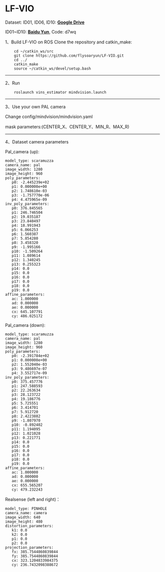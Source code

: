 # LF-VIO

Dataset:
  ID01, ID06, ID10: [**Google Drive**](https://drive.google.com/drive/folders/1RdnUtMulDuhWBfAgq_CLp18EgDvTrZ89)
  
  ID01~ID10: [**Baidu Yun**](https://pan.baidu.com/s/1o6TgcDwfcDIFl6n9dzsysA), Code: d7wq 


1、Build LF-VIO on ROS
Clone the repository and catkin_make:
```
    cd ~/catkin_ws/src
    git clone https://github.com/flysoaryun/LF-VIO.git
    cd ../
    catkin_make
    source ~/catkin_ws/devel/setup.bash
```
---

2、Run
```
    roslaunch vins_estimator mindvision.launch
```
---
3、Use your own PAL camera

Change config/mindvision/mindvision.yaml 

mask parameters:(CENTER_X、CENTER_Y、MIN_R、MAX_R)

---

4、Dataset camera parameters

Pal_camera (up):
```
model_type: scaramuzza
camera_name: pal
image_width: 1280
image_height: 960
poly_parameters:
   p0: -2.445239e+02
   p1: 0.000000e+00
   p2: 1.748610e-03
   p3: -1.757770e-06
   p4: 4.475965e-09 
inv_poly_parameters:
   p0: 376.845565
   p1: 246.746504
   p2: 19.035187
   p3: 23.840497
   p4: 18.991943
   p5: 6.066253
   p6: 1.560387
   p7: 5.854280
   p8: 3.458320
   p9: -1.995166
   p10: -1.509264
   p11: 1.089614
   p12: 1.340245
   p13: 0.255323 
   p14: 0.0
   p15: 0.0
   p16: 0.0
   p17: 0.0
   p18: 0.0 
   p19: 0.0 
affine_parameters:
   ac: 1.000000
   ad: 0.000000
   ae: 0.000000
   cx: 645.107791
   cy: 486.025172
```

Pal_camera (down): 
```
model_type: scaramuzza
camera_name: pal
image_width: 1280
image_height: 960
poly_parameters:
   p0: -2.391784e+02
   p1: 0.000000e+00
   p2: 1.552040e-03
   p3: 9.486697e-07
   p4: 3.552717e-09 
inv_poly_parameters:
   p0: 375.457776
   p1: 247.588593
   p2: 22.263634
   p3: 28.123722
   p4: 19.186776
   p5: 5.725551
   p6: 3.414701
   p7: 5.912720
   p8: 2.4223882
   p9: -1.807970
   p10: -0.892402
   p11: 1.194095
   p12: 1.021028
   p13: 0.221771 
   p14: 0.0
   p15: 0.0
   p16: 0.0
   p17: 0.0
   p18: 0.0 
   p19: 0.0 
affine_parameters:
   ac: 1.000000
   ad: 0.000000
   ae: 0.000000
   cx: 655.565207
   cy: 479.232243

```
Realsense (left and right)：
```
model_type: PINHOLE
camera_name: camera
image_width: 640
image_height: 480
distortion_parameters:
   k1: 0.0
   k2: 0.0
   p1: 0.0
   p2: 0.0
projection_parameters:
   fx: 385.7544860839844
   fy: 385.7544860839844
   cx: 323.1204833984375
   cy: 236.7432098388672
```
